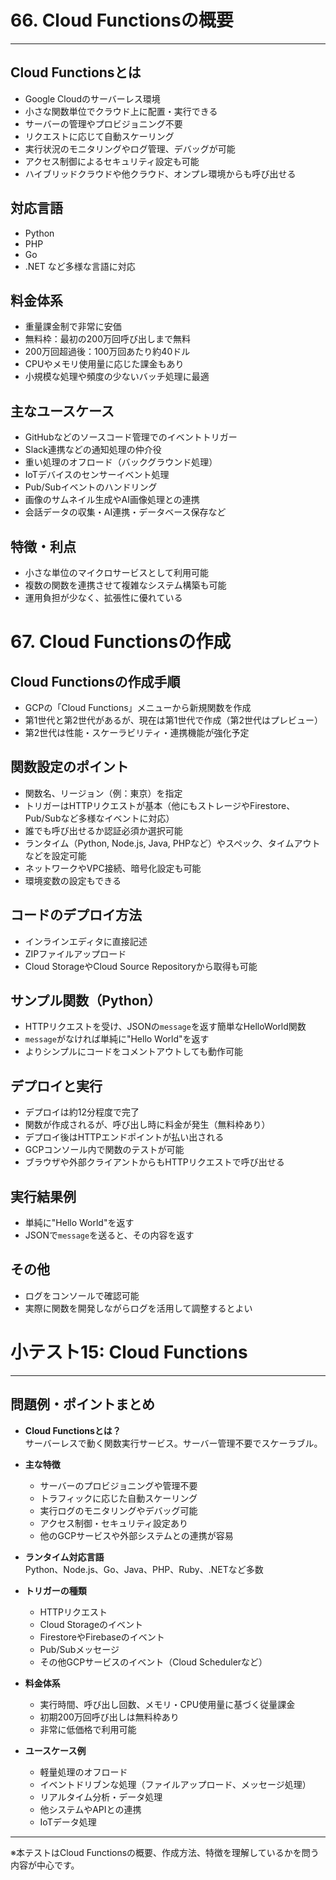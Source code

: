 # 66. Cloud Functionsの概要

---

## Cloud Functionsとは
- Google Cloudのサーバーレス環境
- 小さな関数単位でクラウド上に配置・実行できる
- サーバーの管理やプロビジョニング不要
- リクエストに応じて自動スケーリング
- 実行状況のモニタリングやログ管理、デバッグが可能
- アクセス制御によるセキュリティ設定も可能
- ハイブリッドクラウドや他クラウド、オンプレ環境からも呼び出せる

## 対応言語
- Python
- PHP
- Go
- .NET など多様な言語に対応

## 料金体系
- 重量課金制で非常に安価
- 無料枠：最初の200万回呼び出しまで無料
- 200万回超過後：100万回あたり約40ドル
- CPUやメモリ使用量に応じた課金もあり
- 小規模な処理や頻度の少ないバッチ処理に最適

## 主なユースケース
- GitHubなどのソースコード管理でのイベントトリガー
- Slack連携などの通知処理の仲介役
- 重い処理のオフロード（バックグラウンド処理）
- IoTデバイスのセンサーイベント処理
- Pub/Subイベントのハンドリング
- 画像のサムネイル生成やAI画像処理との連携
- 会話データの収集・AI連携・データベース保存など

## 特徴・利点
- 小さな単位のマイクロサービスとして利用可能
- 複数の関数を連携させて複雑なシステム構築も可能
- 運用負担が少なく、拡張性に優れている


# 67. Cloud Functionsの作成

## Cloud Functionsの作成手順

- GCPの「Cloud Functions」メニューから新規関数を作成
- 第1世代と第2世代があるが、現在は第1世代で作成（第2世代はプレビュー）
- 第2世代は性能・スケーラビリティ・連携機能が強化予定

## 関数設定のポイント

- 関数名、リージョン（例：東京）を指定
- トリガーはHTTPリクエストが基本（他にもストレージやFirestore、Pub/Subなど多様なイベントに対応）
- 誰でも呼び出せるか認証必須か選択可能
- ランタイム（Python, Node.js, Java, PHPなど）やスペック、タイムアウトなどを設定可能
- ネットワークやVPC接続、暗号化設定も可能
- 環境変数の設定もできる

## コードのデプロイ方法

- インラインエディタに直接記述
- ZIPファイルアップロード
- Cloud StorageやCloud Source Repositoryから取得も可能

## サンプル関数（Python）

- HTTPリクエストを受け、JSONの`message`を返す簡単なHelloWorld関数
- `message`がなければ単純に"Hello World"を返す
- よりシンプルにコードをコメントアウトしても動作可能

## デプロイと実行

- デプロイは約12分程度で完了
- 関数が作成されるが、呼び出し時に料金が発生（無料枠あり）
- デプロイ後はHTTPエンドポイントが払い出される
- GCPコンソール内で関数のテストが可能
- ブラウザや外部クライアントからもHTTPリクエストで呼び出せる

## 実行結果例

- 単純に"Hello World"を返す
- JSONで`message`を送ると、その内容を返す

## その他

- ログをコンソールで確認可能
- 実際に関数を開発しながらログを活用して調整するとよい


# 小テスト15: Cloud Functions

---

## 問題例・ポイントまとめ

- **Cloud Functionsとは？**  
  サーバーレスで動く関数実行サービス。サーバー管理不要でスケーラブル。

- **主な特徴**  
  - サーバーのプロビジョニングや管理不要  
  - トラフィックに応じた自動スケーリング  
  - 実行ログのモニタリングやデバッグ可能  
  - アクセス制御・セキュリティ設定あり  
  - 他のGCPサービスや外部システムとの連携が容易

- **ランタイム対応言語**  
  Python、Node.js、Go、Java、PHP、Ruby、.NETなど多数

- **トリガーの種類**  
  - HTTPリクエスト  
  - Cloud Storageのイベント  
  - FirestoreやFirebaseのイベント  
  - Pub/Subメッセージ  
  - その他GCPサービスのイベント（Cloud Schedulerなど）

- **料金体系**  
  - 実行時間、呼び出し回数、メモリ・CPU使用量に基づく従量課金  
  - 初期200万回呼び出しは無料枠あり  
  - 非常に低価格で利用可能

- **ユースケース例**  
  - 軽量処理のオフロード  
  - イベントドリブンな処理（ファイルアップロード、メッセージ処理）  
  - リアルタイム分析・データ処理  
  - 他システムやAPIとの連携  
  - IoTデータ処理

---

※本テストはCloud Functionsの概要、作成方法、特徴を理解しているかを問う内容が中心です。

